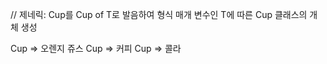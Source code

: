 // 제네릭: Cup<T>를 Cup of T로 발음하여 형식 매개 변수인 T에 따른 Cup 클래스의 개체 생성

Cup<Orange> => 오렌지 쥬스
Cup<Coffee> => 커피
Cup<Cola> => 콜라